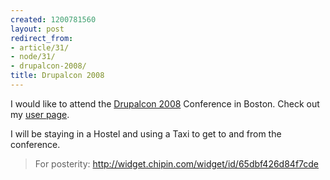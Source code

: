 ```yaml
---
created: 1200781560
layout: post
redirect_from:
- article/31/
- node/31/
- drupalcon-2008/
title: Drupalcon 2008
---
```

I would like to attend the <a href="http://boston2008.drupalcon.org/">Drupalcon 2008</a> Conference in Boston. Check out my <a href="http://boston2008.drupalcon.org/user/500">user page</a>.

I will be staying in a Hostel and using a Taxi to get to and from the conference.

> For posterity: http://widget.chipin.com/widget/id/65dbf426d84f7cde
